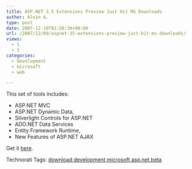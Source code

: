 ```yaml
---
title: ASP.NET 3.5 Extensions Preview Just Hit MS Downloads
author: Alvin A.
type: post
date: 2007-12-10T02:50:38+00:00
url: /2007/12/09/aspnet-35-extensions-preview-just-hit-ms-downloads/
views:
  - 1
  - 1
categories:
  - Development
  - microsoft
  - web

---
```

This set of tools includes:

  * ASP.NET MVC
  * ASP.NET Dynamic Data,
  * Silverlight Controls for ASP.NET
  * ADO.NET Data Services
  * Entity Framework Runtime,
  * New Features of ASP.NET AJAX

Get it <a href="http://www.microsoft.com/downloads/details.aspx?familyid=a9c6bc06-b894-4b11-8300-35bd2f8fc908&displaylang=en&tm" target="_blank">here</a>.

<div class="wlWriterSmartContent" id="scid:C16BAC14-9A3D-4c50-9394-FBFEF7A93539:8ab4953c-4c10-425c-9024-47aa6842003a" style="padding-right: 0px; display: inline; padding-left: 0px; padding-bottom: 0px; margin: 0px; padding-top: 0px">
  <!--dotnetkickit-->
</div>

<div class="wlWriterSmartContent" id="scid:0767317B-992E-4b12-91E0-4F059A8CECA8:7fab6857-3af1-4c36-900f-fd19dfe96f1b" style="padding-right: 0px; display: inline; padding-left: 0px; padding-bottom: 0px; margin: 0px; padding-top: 0px">
  Technorati Tags: <a href="http://technorati.com/tags/download" rel="tag">download</a>,<a href="http://technorati.com/tags/development" rel="tag">development</a>,<a href="http://technorati.com/tags/microsoft" rel="tag">microsoft</a>,<a href="http://technorati.com/tags/asp.net" rel="tag">asp.net</a>,<a href="http://technorati.com/tags/beta" rel="tag">beta</a>
</div>